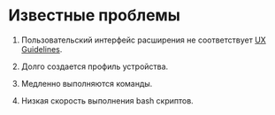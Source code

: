 # Известные проблемы

1. Пользовательский интерфейс расширения не соответствует [UX Guidelines](https://code.visualstudio.com/api/ux-guidelines/overview).

2. Долго создается профиль устройства.

3. Медленно выполняются команды.

4. Низкая скорость выполнения bash скриптов.
